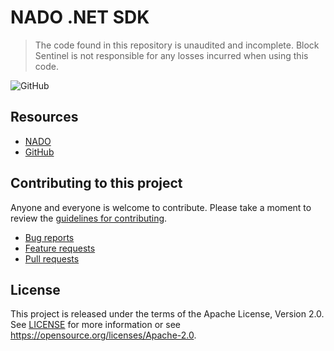 # NADO .NET SDK

> The code found in this repository is unaudited and incomplete. Block Sentinel is not responsible for any losses 
> incurred when using this code.

![GitHub](https://img.shields.io/github/license/blocksentinel/nado-dotnet-sdk)

## Resources

* [NADO](https://nodeisok.com)
* [GitHub](https://github.com/hclivess/nado)

## Contributing to this project

Anyone and everyone is welcome to contribute. Please take a moment to
review the [guidelines for contributing](CONTRIBUTING.md).

* [Bug reports](CONTRIBUTING.md#bug-reports)
* [Feature requests](CONTRIBUTING.md#feature-requests)
* [Pull requests](CONTRIBUTING.md#pull-requests)

## License

This project is released under the terms of the Apache License, Version 2.0. See [LICENSE](LICENSE) 
for more information or see https://opensource.org/licenses/Apache-2.0.
